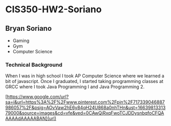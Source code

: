 # CIS350-HW2-Soriano

## Bryan Soriano
* Gaming
* Gym
* Computer Science

### Technical Background
When I was in high school I took AP Computer Science where we learned a bit of javascript. Once I graduated, I started taking programming classes at GRCC where I took Java Programming I and Java Programming 2.

[https://www.google.com/url?sa=i&url=https%3A%2F%2Fwww.pinterest.com%2Fpin%2F717339046887986057%2F&psig=AOvVaw2hE6y84qH24U868a0nhTHn&ust=1663981331379000&source=images&cd=vfe&ved=0CAwQjRxqFwoTCJDDysnbqfoCFQAAAAAdAAAAABAN](url)
